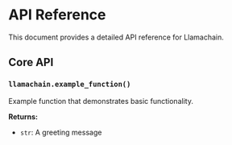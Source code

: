 # API Reference

This document provides a detailed API reference for Llamachain.

## Core API

### `llamachain.example_function()`

Example function that demonstrates basic functionality.

**Returns:**
- `str`: A greeting message
